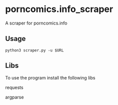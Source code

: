 # porncomics.info_scraper
A scraper for porncomics.info

## Usage

`python3 scraper.py -u $URL`

## Libs

To use the program install the following libs

requests

argparse

